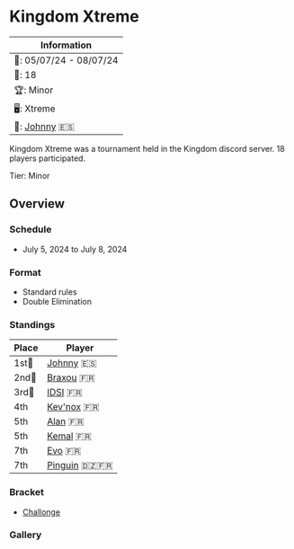 # Kingdom Xtreme

|Information|
|-|
|:calendar:: 05/07/24 - 08/07/24|
|:busts_in_silhouette:: 18|
|:trophy:: Minor|
|:desktop_computer:: Xtreme|
|:1st_place_medal:: [Johnny](../../players/spanish/johnny.md) :es:|

Kingdom Xtreme was a tournament held in the Kingdom discord server.
18 players participated. 

Tier: Minor

## Overview

### Schedule
- July 5, 2024 to July 8, 2024

### Format
- Standard rules
- Double Elimination

### Standings

|Place|Player|
|-|-|
|1st:1st_place_medal:|[Johnny](../../players/spanish/johnny.md) :es:|
|2nd:2nd_place_medal:|[Braxou](../../players/french/braxou.md) :fr:|
|3rd:3rd_place_medal:|[IDSI](../../players/french/idsi.md) :fr:|
|4th|[Kev'nox](../../players/french/kevnox.md) :fr:|
|5th|[Alan](../../players/french/alan.md) :fr:|
|5th|[Kemal](../../players/french/kemal.md) :fr:|
|7th|[Evo](../../players/french/evo.md) :fr:|
|7th|[Pinguin](../../players/french/pinguin.md) :algeria::fr:|

### Bracket

- [Challonge](https://challonge.com/jdss5plh)

### Gallery